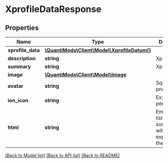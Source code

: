 # XprofileDataResponse

## Properties
Name | Type | Description | Notes
------------ | ------------- | ------------- | -------------
**xprofile_data** | [**\QuantiModo\Client\Model\XprofileDatum[]**](XprofileDatum.md) |  | 
**description** | **string** | XprofileDatum | [optional] 
**summary** | **string** | XprofileDatum | [optional] 
**image** | [**\QuantiModo\Client\Model\Image**](Image.md) |  | [optional] 
**avatar** | **string** | Square icon png url | [optional] 
**ion_icon** | **string** | Ex: ion-ios-person | [optional] 
**html** | **string** | Embeddable list of study summaries with explanation at the top | [optional] 

[[Back to Model list]](../README.md#documentation-for-models) [[Back to API list]](../README.md#documentation-for-api-endpoints) [[Back to README]](../README.md)


